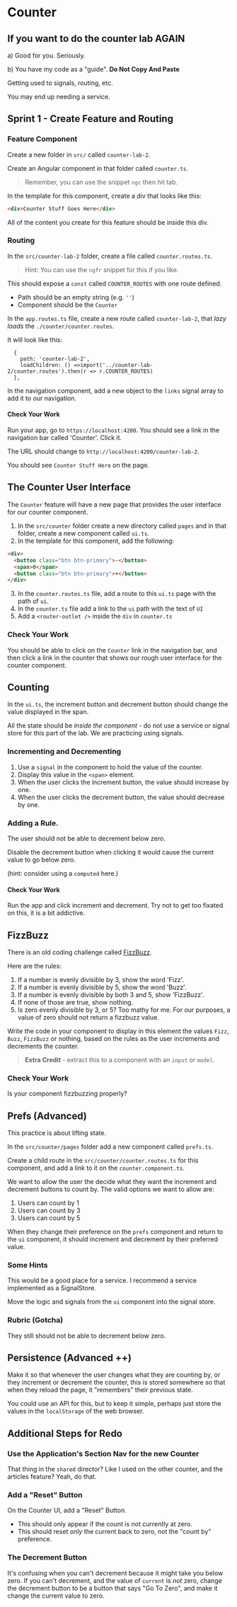 # Counter

## If you want to do the counter lab AGAIN

a) Good for you. Seriously.

b) You have my code as a "guide". **Do Not Copy And Paste**

Getting used to signals, routing, etc.

You may end up needing a service.

## Sprint 1 - Create Feature and Routing

### Feature Component

Create a new folder in `src/` called `counter-lab-2`.

Create an Angular component in that folder called `counter.ts`.

> Remember, you can use the snippet `ngc` then hit tab.

In the template for this component, create a div that looks like this:

```html
<div>Counter Stuff Goes Here</div>
```

All of the content you create for this feature should be inside this div.

### Routing

In the `src/counter-lab-2` folder, create a file called `counter.routes.ts`.

> Hint: You can use the `ngfr` snippet for this if you like.

This should expose a `const` called `COUNTER_ROUTES` with one route defined.

- Path should be an empty string (e.g. `''`)
- Component should be the `Counter`

In the `app.routes.ts` file, create a new route called `counter-lab-2`, that _lazy loads_ the `./counter/counter.routes`.

It will look like this:

```
  {
    path: 'counter-lab-2',
    loadChildren: () =>import('../counter-lab-2/counter.routes').then(r => r.COUNTER_ROUTES)
  },
```

In the navigation component, add a new object to the `links` signal array to add it to our navigation.

#### Check Your Work

Run your app, go to `https://localhost:4200`. You should see a link in the navigation bar called 'Counter'. Click it.

The URL should change to `http://localhost:4200/counter-lab-2`.

You should see `Counter Stuff Here` on the page.

## The Counter User Interface

The `Counter` feature will have a new page that provides the user interface for our counter component.

1. In the `src/counter` folder create a new directory called `pages` and in that folder, create a new component called `ui.ts`.
2. In the template for this component, add the following:

```html
<div>
  <button class="btn btn-primary">-</button>
  <span>0</span>
  <button class="btn btn-primary">+</button>
</div>
```

3. In the `counter.routes.ts` file, add a route to this `ui.ts` page with the path of `ui`.
4. In the `counter.ts` file add a link to the `ui` path with the text of `UI`
5. Add a `<router-outlet />` inside the `div` in `counter.ts`

### Check Your Work

You should be able to click on the `Counter` link in the navigation bar, and then click a link in the counter that shows our rough user interface for the counter component.

## Counting

In the `ui.ts`, the increment button and decrement button should change the value displayed in the span.

All the state should be _inside the component_ - do not use a service or signal store for this part of the lab. We are practicing using signals.

### Incrementing and Decrementing

1. Use a `signal` in the component to hold the value of the counter.
2. Display this value in the `<span>` element.
3. When the user clicks the increment button, the value should increase by one.
4. When the user clicks the decrement button, the value should decrease by one.

### Adding a Rule.

The user should not be able to decrement below zero.

Disable the decrement button when clicking it would cause the current value to go below zero.

(hint: consider using a `computed` here.)

#### Check Your Work

Run the app and click increment and decrement. Try not to get too fixated on this, it is a bit addictive.

## FizzBuzz

There is an old coding challenge called [FizzBuzz](https://en.wikipedia.org/wiki/Fizz_buzz#:~:text=Fizz%20buzz%20is%20a%20group,with%20the%20word%20%22fizzbuzz%22.).

Here are the rules:

1. If a number is evenly divisible by 3, show the word 'Fizz'.
2. If a number is evenly divisible by 5, show the word 'Buzz'.
3. If a number is evenly divisible by both 3 and 5, show 'FizzBuzz'.
4. If none of those are true, show nothing.
5. Is zero evenly divisible by 3, or 5? Too mathy for me. For our purposes, a value of zero should not return a fizzbuzz value.

Write the code in your component to display in this element the values `Fizz`, `Buzz`, `FizzBuzz` or nothing, based on the rules as the user increments and decrements the counter.

> **Extra Credit** - extract this to a component with an `input` or `model`.

### Check Your Work

Is your component fizzbuzzing properly?

## Prefs (Advanced)

This practice is about lifting state.

In the `src/counter/pages` folder add a new component called `prefs.ts`.

Create a child route in the `src/counter/counter.routes.ts` for this component, and add a link to it on the `counter.component.ts`.

We want to allow the user the decide what they want the increment and decrement buttons to count by. The valid options we want to allow are:

1. Users can count by 1
2. Users can count by 3
3. Users can count by 5

When they change their preference on the `prefs` component and return to the `ui` component, it should increment and decrement by their preferred value.

### Some Hints

This would be a good place for a service. I recommend a service implemented as a SignalStore.

Move the logic and signals from the `ui` component into the signal store.

### Rubric (Gotcha)

They still should not be able to decrement below zero.

## Persistence (Advanced ++)

Make it so that whenever the user changes what they are counting by, or they increment or decrement the counter, this is stored somewhere so that when they reload the page, it "remembers" their previous state.

You could use an API for this, but to keep it simple, perhaps just store the values in the `localStorage` of the web browser.

## Additional Steps for Redo

### Use the Application's Section Nav for the new Counter

That thing in the `shared` director? Like I used on the other counter, and the articles feature? Yeah, do that.

### Add a "Reset" Button

On the Counter UI, add a "Reset" Button.

- This should only appear if the count is not currently at zero.
- This should reset _only_ the current back to zero, not the "count by" preference.

### The Decrement Button

It's confusing when you can't decrement because it might take you below zero. If you can't decrement, and the value of `current` is _not_ zero, change the decrement button to be a button that says "Go To Zero", and make it change the current value to zero.
